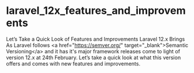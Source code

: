 # laravel_12x_features_and_improvements
Let’s Take a Quick Look of Features and Improvements Laravel 12.x Brings  As Laravel follows &lt;a href="https://semver.org/" target="_blank">Semantic Versioning&lt;/a> and it has it's major framework releases come to light of version 12.x at 24th February. Let’s take a quick look at what this version offers and comes with new features and improvements. 
